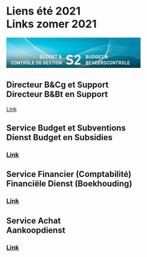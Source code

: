 <link rel="stylesheet" href="S2.css">

# Liens été 2021<br>Links zomer 2021

![](header.jpg)

## Directeur B&Cg et Support<br>Directeur B&Bt en Support

[Link](https://drive.google.com/file/d/12l-HI2U4uverNqnXmmKzqilYrYEv0XH6/view?usp=sharing)

## Service Budget et Subventions<br>Dienst Budget en Subsidies

### [Link](https://drive.google.com/file/d/1a_lZcZ0_Be6DHDfl_7c2l_lzDCMVdBVP/view?usp=sharing)

## Service Financier (Comptabilité)<br>Financiële Dienst (Boekhouding)

### [Link](https://drive.google.com/file/d/1G-lqr9e4RqY9-gCbFZAUz6BwbWr1Clvh/view?usp=sharing)

## Service Achat<br>Aankoopdienst

### [Link](https://drive.google.com/file/d/1B9IU_jAlgz1li1rc9inpy7lY6g8C5sWf/view?usp=sharing)
